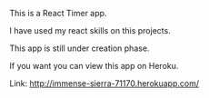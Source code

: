 This is a React Timer app.

I have used my react skills on this projects.

This app is still under creation phase.

If you want you can view this app on Heroku.

Link: http://immense-sierra-71170.herokuapp.com/

